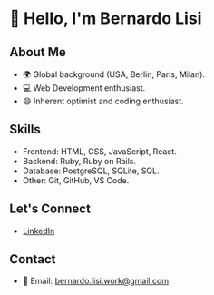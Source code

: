 # 👋 Hello, I'm Bernardo Lisi

## About Me
- 🌍 Global background (USA, Berlin, Paris, Milan).
- 💻 Web Development enthusiast.
- 😄 Inherent optimist and coding enthusiast.

## Skills
- Frontend: HTML, CSS, JavaScript, React.
- Backend: Ruby, Ruby on Rails.
- Database: PostgreSQL, SQLite, SQL.
- Other: Git, GitHub, VS Code.

## Let's Connect
- [LinkedIn](in/bernardo-lisi)

## Contact
- 📧 Email: bernardo.lisi.work@gmail.com

